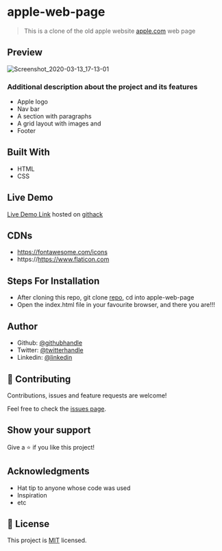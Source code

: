 # apple-web-page
> This is a clone of the old apple website [apple.com](https://web.archive.org/web/20140301004610/http://www.apple.com/) web page

## Preview
![Screenshot_2020-03-13_17-13-01](https://user-images.githubusercontent.com/57812000/76663174-3dfbfb80-654e-11ea-8beb-59689f527b54.png)


### Additional description about the project and its features
- Apple logo
- Nav bar
- A section with paragraphs
- A grid layout with images and
- Footer

## Built With

- HTML
- CSS

## Live Demo

[Live Demo Link](https://rawcdn.githack.com/jamezjaz/apple-web-page/98c166da02ff7dbf860f2300b84ff3333f2e096b/index.html) hosted on [githack](https://raw.githack.com)


## CDNs
- https://fontawesome.com/icons
- https://https://www.flaticon.com

## Steps For Installation
- After cloning this repo, git clone [repo](git@github.com:jamezjaz/apple-web-page.git), cd into apple-web-page
- Open the index.html file in your favourite browser, and  there you are!!!


## Author


- Github: [@githubhandle](https://github.com/jamezjaz)
- Twitter: [@twitterhandle](https://twitter.com/jamezjaz90)
- Linkedin: [@linkedin](https://linkedin.com/in/james-odufu-ba2a4a125)


## :handshake: Contributing

Contributions, issues and feature requests are welcome!

Feel free to check the [issues page](issues/).

## Show your support

Give a :star:️ if you like this project!

## Acknowledgments

- Hat tip to anyone whose code was used
- Inspiration
- etc

## :memo: License

This project is [MIT](lic.url) licensed.

